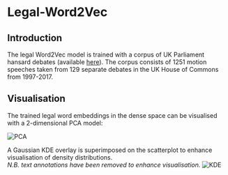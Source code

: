 # Legal-Word2Vec


## Introduction
The legal Word2Vec model is trained with a corpus of UK Parliament hansard debates (available [here](https://data.mendeley.com/datasets/xsvp45cbt4/2)). The corpus consists of 1251 motion speeches taken from 129 separate debates in the UK House of Commons from 1997-2017. 

## Visualisation
The trained legal word embeddings in the dense space can be visualised with a 2-dimensional PCA model:

![PCA](https://i.imgur.com/AANy3fY.png)

A Gaussian KDE overlay is superimposed on the scatterplot to enhance visualisation of density distributions. 
<br>*N.B. text annotations have been removed to enhance visualisation.*
![KDE](https://i.imgur.com/8cx98h7.png)
